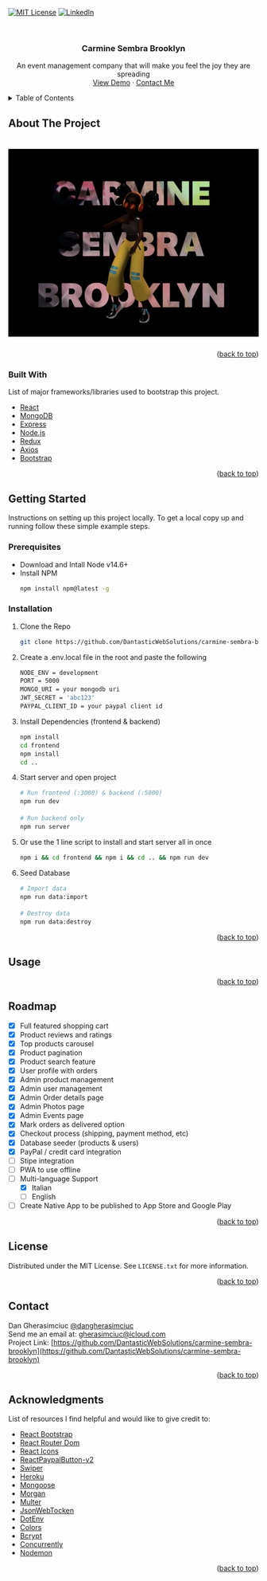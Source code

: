 <div id="top"></div>

[![MIT License][license-shield]][license-url]
[![LinkedIn][linkedin-shield]][linkedin-url]

<!-- PROJECT LOGO -->
<br />
<div align="center">
  <a href="https://github.com/DantasticWebSolutions/carmine-sembra-brooklyn">
    <!-- <img src="src/assets/logo.png" alt="Logo" width="80" height="80"> -->
  </a>

  <h3 align="center">Carmine Sembra Brooklyn</h3>

  <p align="center">
    An event management company that will make you feel the joy they are spreading
    <br />
    <a href="https://carmine-sembra-brooklyn.herokuapp.com" target="_blank">View Demo</a>
    ·
    <a href="mailto:gherasimciuc@icloud.com">Contact Me</a>
  </p>
</div>

<!-- TABLE OF CONTENTS -->
<details>
  <summary>Table of Contents</summary>
  <ol>
    <li>
      <a href="#about-the-project">About The Project</a>
      <ul>
        <li><a href="#built-with">Built With</a></li>
      </ul>
    </li>
    <li>
      <a href="#getting-started">Getting Started</a>
      <ul>
        <li><a href="#prerequisites">Prerequisites</a></li>
        <li><a href="#installation">Installation</a></li>
      </ul>
    </li>
    <li><a href="#usage">Usage</a></li>
    <li><a href="#roadmap">Roadmap</a></li>
    <li><a href="#license">License</a></li>
    <li><a href="#contact">Contact</a></li>
    <li><a href="#acknowledgments">Acknowledgments</a></li>
  </ol>
</details>

<!-- ABOUT THE PROJECT -->

## About The Project

# ![screenshot](https://github.com/DantasticWebSolutions/carmine-sembra-brooklyn/blob/main/frontend/src/asset/landingPage.png)

<!--  -->

<p align="right">(<a href="#top">back to top</a>)</p>

<!-- BUILT WITH -->

### Built With

List of major frameworks/libraries used to bootstrap this project.

- [React](https://www.npmjs.com/package/react)
- [MongoDB]()
- [Express]()
- [Node.js]()
- [Redux]()
- [Axios]()
- [Bootstrap](https://www.npmjs.com/package/bootstrap)

<p align="right">(<a href="#top">back to top</a>)</p>

<!-- GETTING STARTED -->

## Getting Started

Instructions on setting up this project locally.
To get a local copy up and running follow these simple example steps.

### Prerequisites

- Download and Intall Node v14.6+
- Install NPM
  ```sh
  npm install npm@latest -g
  ```

### Installation

1. Clone the Repo
   ```sh
   git clone https://github.com/DantasticWebSolutions/carmine-sembra-brooklyn.git
   ```
2. Create a .env.local file in the root and paste the following
   ```sh
   NODE_ENV = development
   PORT = 5000
   MONGO_URI = your mongodb uri
   JWT_SECRET = 'abc123'
   PAYPAL_CLIENT_ID = your paypal client id
   ```
3. Install Dependencies (frontend & backend)
   ```sh
   npm install
   cd frontend
   npm install
   cd ..
   ```
4. Start server and open project

   ```sh
   # Run frontend (:3000) & backend (:5000)
   npm run dev

   # Run backend only
   npm run server
   ```

5. Or use the 1 line script to install and start server all in once

   ```sh
   npm i && cd frontend && npm i && cd .. && npm run dev
   ```

6. Seed Database

   ```sh
   # Import data
   npm run data:import

   # Destroy data
   npm run data:destroy
   ```

   <p align="right">(<a href="#top">back to top</a>)</p>

<!-- USAGE EXAMPLES -->

## Usage

<p align="right">(<a href="#top">back to top</a>)</p>

<!-- ROADMAP -->

## Roadmap

- [x] Full featured shopping cart
- [x] Product reviews and ratings
- [x] Top products carousel
- [x] Product pagination
- [x] Product search feature
- [x] User profile with orders
- [x] Admin product management
- [x] Admin user management
- [x] Admin Order details page
- [x] Admin Photos page
- [x] Admin Events page
- [x] Mark orders as delivered option
- [x] Checkout process (shipping, payment method, etc)
- [x] Database seeder (products & users)
- [x] PayPal / credit card integration
- [ ] Stipe integration
- [ ] PWA to use offline
- [ ] Multi-language Support
  - [x] Italian
  - [ ] English
- [ ] Create Native App to be published to App Store and Google Play

<p align="right">(<a href="#top">back to top</a>)</p>

<!-- LICENSE -->

## License

Distributed under the MIT License. See `LICENSE.txt` for more information.

<p align="right">(<a href="#top">back to top</a>)</p>

<!-- CONTACT -->

## Contact

Dan Gherasimciuc
[@dangherasimciuc](https://www.linkedin.com/in/dangherasimciuc/) \
Send me an email at: [gherasimciuc@icloud.com](mailto:gherasimciuc@icloud.com) \
Project Link: [https://github.com/DantasticWebSolutions/carmine-sembra-brooklyn](https://github.com/DantasticWebSolutions/carmine-sembra-brooklyn)

<p align="right">(<a href="#top">back to top</a>)</p>

<!-- ACKNOWLEDGMENTS -->

## Acknowledgments

List of resources I find helpful and would like to give credit to:

- [React Bootstrap](https://www.npmjs.com/package/react-bootstrap)
- [React Router Dom](https://reactrouter.com/)
- [React Icons](https://react-icons.github.io/react-icons/search)
- [ReactPaypalButton-v2]()
- [Swiper]()
- [Heroku]()
- [Mongoose]()
- [Morgan]()
- [Multer]()
- [JsonWebTocken]()
- [DotEnv]()
- [Colors]()
- [Bcrypt]()
- [Concurrently]()
- [Nodemon]()

<p align="right">(<a href="#top">back to top</a>)</p>

<!-- LINKS & IMAGES -->

[license-shield]: https://img.shields.io/github/license/othneildrew/Best-README-Template.svg?style=for-the-badge
[license-url]: https://github.com/DantasticWebSolutions/weekly-planner/blob/main/LICENSE.txt
[linkedin-shield]: https://img.shields.io/badge/-LinkedIn-black.svg?style=for-the-badge&logo=linkedin&colorB=555
[linkedin-url]: https://www.linkedin.com/in/dangherasimciuc/
